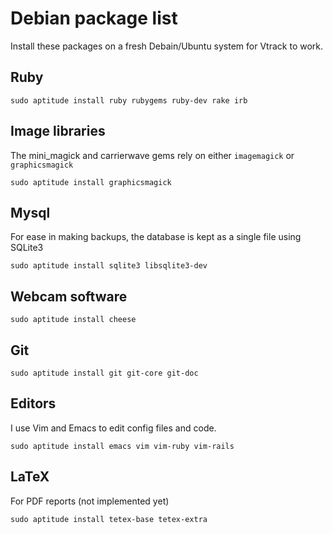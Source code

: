 # Debian package list

Install these packages on a fresh Debain/Ubuntu system for Vtrack to work.

## Ruby

```
sudo aptitude install ruby rubygems ruby-dev rake irb
```

## Image libraries

The mini_magick and carrierwave gems rely on either ```imagemagick``` or ```graphicsmagick```

```
sudo aptitude install graphicsmagick
```

## Mysql

For ease in making backups, the database is kept as a single file using SQLite3

```
sudo aptitude install sqlite3 libsqlite3-dev
```

## Webcam software

```
sudo aptitude install cheese
```

## Git

```
sudo aptitude install git git-core git-doc
```

## Editors

I use Vim and Emacs to edit config files and code.

```
sudo aptitude install emacs vim vim-ruby vim-rails
```

## LaTeX

For PDF reports (not implemented yet)

```
sudo aptitude install tetex-base tetex-extra
```
